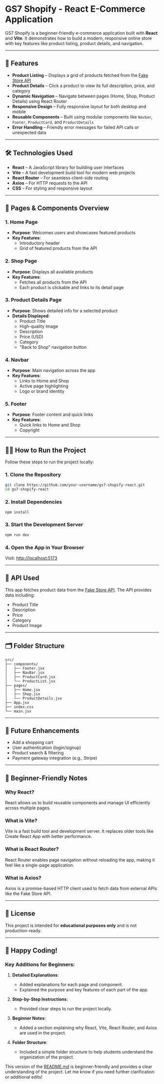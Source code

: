 # GS7 Shopify - React E-Commerce Application

GS7 Shopify is a beginner-friendly e-commerce application built with **React** and **Vite**. It demonstrates how to build a modern, responsive online store with key features like product listing, product details, and navigation.

---

## 🚀 Features

- **Product Listing** – Displays a grid of products fetched from the [Fake Store API](https://fakestoreapi.com/)
- **Product Details** – Click a product to view its full description, price, and category
- **Dynamic Navigation** – Navigate between pages (Home, Shop, Product Details) using React Router
- **Responsive Design** – Fully responsive layout for both desktop and mobile
- **Reusable Components** – Built using modular components like `Navbar`, `Footer`, `ProductCard`, and `ProductDetails`
- **Error Handling** – Friendly error messages for failed API calls or unexpected data

---

## 🛠 Technologies Used

- **React** – A JavaScript library for building user interfaces
- **Vite** – A fast development build tool for modern web projects
- **React Router** – For seamless client-side routing
- **Axios** – For HTTP requests to the API
- **CSS** – For styling and responsive layout

---

## 📄 Pages & Components Overview

### 1. **Home Page**
- **Purpose**: Welcomes users and showcases featured products
- **Key Features**:
  - Introductory header
  - Grid of featured products from the API

### 2. **Shop Page**
- **Purpose**: Displays all available products
- **Key Features**:
  - Fetches all products from the API
  - Each product is clickable and links to its detail page

### 3. **Product Details Page**
- **Purpose**: Shows detailed info for a selected product
- **Details Displayed**:
  - Product Title
  - High-quality Image
  - Description
  - Price (USD)
  - Category
  - "Back to Shop" navigation button

### 4. **Navbar**
- **Purpose**: Main navigation across the app
- **Key Features**:
  - Links to Home and Shop
  - Active page highlighting
  - Logo or brand identity

### 5. **Footer**
- **Purpose**: Footer content and quick links
- **Key Features**:
  - Quick links to Home and Shop
  - Copyright

---

## 🧑‍💻 How to Run the Project

Follow these steps to run the project locally:

### 1. Clone the Repository

```bash
git clone https://github.com/your-username/gs7-shopify-react.git
cd gs7-shopify-react
```

### 2. Install Dependencies

```bash
npm install
```

### 3. Start the Development Server

```bash
npm run dev
```

### 4. Open the App in Your Browser

Visit: [http://localhost:5173](http://localhost:5173)

---

## 🔗 API Used

This app fetches product data from the [Fake Store API](https://fakestoreapi.com/). The API provides data including:

- Product Title
- Description
- Price
- Category
- Product Image

---

## 🗂 Folder Structure

```
src/
├── components/          
│   ├── Footer.jsx       
│   ├── NavBar.jsx       
│   ├── ProductCard.jsx  
│   └── ProductList.jsx  
├── pages/               
│   ├── Home.jsx         
│   ├── Shop.jsx         
│   └── ProductDetails.jsx
├── App.jsx              
├── index.css            
└── main.jsx             
```

---

## 🌱 Future Enhancements

- Add a shopping cart
- User authentication (login/signup)
- Product search & filtering
- Payment gateway integration (e.g., Stripe)

---

## 📘 Beginner-Friendly Notes

### Why React?
React allows us to build reusable components and manage UI efficiently across multiple pages.

### What is Vite?
Vite is a fast build tool and development server. It replaces older tools like Create React App with better performance.

### What is React Router?
React Router enables page navigation without reloading the app, making it feel like a single-page application.

### What is Axios?
Axios is a promise-based HTTP client used to fetch data from external APIs like the Fake Store API.

---

## 📄 License

This project is intended for **educational purposes only** and is not production-ready.

---

## 🎉 Happy Coding!


### Key Additions for Beginners:
1. **Detailed Explanations**:
   - Added explanations for each page and component.
   - Explained the purpose and key features of each part of the app.

2. **Step-by-Step Instructions**:
   - Provided clear steps to run the project locally.

3. **Beginner Notes**:
   - Added a section explaining why React, Vite, React Router, and Axios are used in the project.

4. **Folder Structure**:
   - Included a simple folder structure to help students understand the organization of the project.

This version of the [README.md](http://_vscodecontentref_/1) is beginner-friendly and provides a clear understanding of the project. Let me know if you need further clarification or additional edits!

